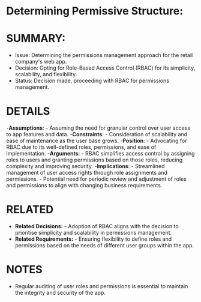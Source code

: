 # Determining Permissive Structure:

# SUMMARY:
   - Issue: Determining the permissions management approach for the retail company's web app.
   - Decision: Opting for Role-Based Access Control (RBAC) for its simplicity, scalability, and flexibility.
   - Status: Decision made, proceeding with RBAC for permissions management.

# DETAILS
   -**Assumptions**:
  	- Assuming the need for granular control over user access to app features and data.
   -**Constraints**:
  	- Consideration of scalability and ease of maintenance as the user base grows.
   -**Position**:
  	- Advocating for RBAC due to its well-defined roles, permissions, and ease of implementation.
   -**Arguments**:
  	- RBAC simplifies access control by assigning roles to users and granting permissions based on those roles, reducing complexity and improving security.
   -**Implications**:
  	- Streamlined management of user access rights through role assignments and permissions.
  	- Potential need for periodic review and adjustment of roles and permissions to align with changing business requirements.

# RELATED
   - **Related Decisions:**
  	- Adoption of RBAC aligns with the decision to prioritise simplicity and scalability in permissions management.
   - **Related Requirements:**
  	- Ensuring flexibility to define roles and permissions based on the needs of different user groups within the app.

# NOTES
   - Regular auditing of user roles and permissions is essential to maintain the integrity and security of the app.
